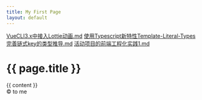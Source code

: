 ```yaml
---
title: My First Page
layout: default
---
```

<!doctype html>
<html lang="en">
  <head>
    <meta charset="utf-8">
    <title>{{ page.title }}</title>
    <link rel="stylesheet" href="/css/style.css">
  </head>
  <body>
    <nav>
      <a href="article/VueCLI3.x中接入Lottie动画.md">VueCLI3.x中接入Lottie动画.md</a>
      <a href="article/使用Typescript新特性Template-Literal-Types完善链式key的类型推导.md">使用Typescript新特性Template-Literal-Types完善链式key的类型推导.md</a>
      <a href="article/活动项目的前端工程化实践1.md">活动项目的前端工程化实践1.md</a>
    </nav>
    <h1>{{ page.title }}</h1>
    <section>
      {{ content }}
    </section>
    <footer>
      &copy; to me
    </footer>
  <script src="js/color-egg.js"></script>
  </body>
</html>